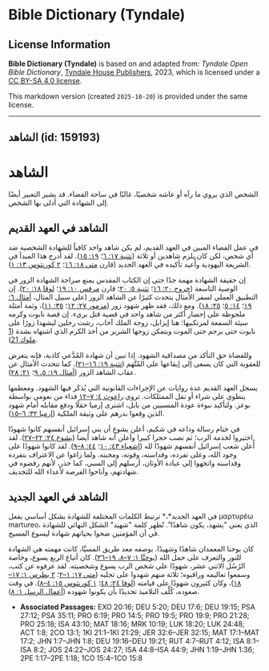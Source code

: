 # Bible Dictionary (Tyndale)

## License Information

**Bible Dictionary (Tyndale)** is based on and adapted from: _Tyndale Open Bible Dictionary_, [Tyndale House Publishers](https://tyndaleopenresources.com/), 2023, which is licensed under a [CC BY-SA 4.0 license](https://creativecommons.org/licenses/by-sa/4.0/legalcode.en).

This markdown version (created `2025-10-20`) is provided under the same license.



--------------------------------

## الشاهد (id: 159193)

الشاهد
======

الشخص الذي يروي ما رآه أو عاشه شخصيًا، غالبًا في ساحة القضاء. قد يشير التعبير أيضًا إلى الشهادة التي أدلى بها الشخص.

الشاهد في العهد القديم
----------------------

في عمل القضاء المبين في العهد القديم، لم يكن شاهد واحد كافياً للشهادة الشخصية ضد أي شخص، لكن كان يلزم شاهدين أو ثلاثة ([تثنية ١٧: ٦](https://ref.ly/Deut17:6)؛ [١٩: ١٥](https://ref.ly/Deut19:15)). لقد أُدرج هذا المبدأ في الشريعة اليهودية وأُعيد تأكيده في العهد الجديد (قارن [متى ١٨: ١٦](https://ref.ly/Matt18:16)؛ [٢ كورنثوس ١٣: ١](https://ref.ly/2Cor13:1)).

إن حقيقة الشهادة مهمة جدًا حتى إن الكتاب المقدس يمنع صراحة الشهادة الزور في الوصية التاسعة ([خروج ٢٠: ١٦](https://ref.ly/Exod20:16)؛ [تثنية ٥: ٢٠](https://ref.ly/Deut5:20)؛ قارن [مرقس ١٠: ١٩](https://ref.ly/Mark10:19)؛ [لوقا ١٨: ٢٠](https://ref.ly/Luke18:20)). إن التطبيق العملي لسفر الأمثال يتحدث كثيرًا عن الشاهد الزور (على سبيل المثال، [أمثال ٦: ١٩](https://ref.ly/Prov6:19)؛ [١٤: ٥](https://ref.ly/Prov14:5)؛ [٢٥: ١٨](https://ref.ly/Prov25:18)). ومع ذلك، فقد ظهر شهود زور ([مزمور ٢٧: ١٢](https://ref.ly/Ps27:12)؛ [٣٥: ١١](https://ref.ly/Ps35:11))، وثمة أمثلة ملحوظة على إحضار أكثر من شاهد واحد في قضية قتل بريء. إن قصة نابوت وكرمه سيئة السمعة لمرتكبيها؛ هنا إيزابل، زوجة الملك آخاب، رشت رجلين ليشهدا زورًا على نابوت حتى يرجم حتى الموت ويتمكن زوجها الشرير من أخذ الكرم الذي اشتهاه بشدة ([1 ملوك 21](https://ref.ly/1Kgs21:1-1Kgs21:29)).

وللقضاة حق التأكد من مصداقية الشهود. إذا تبين أن شهادة المُدَّعي كاذبة، فإنه يتعرض للعقوبة التي كان يسعى إلى إيقاعها على المُتَّهم ([تثنية ١٩: ١٦–٢١](https://ref.ly/Deut19:16-Deut19:21)). كما تتحدث الأمثال عن عقاب الشاهد الزور ([أمثال ١٩: ٥، ٩](https://ref.ly/Prov19:5)؛ [٢١: ٢٨](https://ref.ly/Prov21:28)).

يسجل العهد القديم عدة روايات عن الإجراءات القانونية التي يُذكَر فيها الشهود. ومعظمها ينطوي على شراء أو نقل الممتلكات. تروي [راعوث ٤: ٧–١٢](https://ref.ly/Ruth4:7-Ruth4:12) فداء من نعومي بواسطة بوعز. ولتأكيد نبوءة عودة المسبيين من بابل، اشترى إرميا حقلًا ودفع مقابله أمام شهود الذين وقعوا بدرهم على وثيقة الملكية ([إرميا ٣٢: ٦–١٥](https://ref.ly/Jer32:6-Jer32:15)).

في ختام رسالة وداعه في شكيم، أعلن يشوع أن بني إسرائيل أنفسهم كانوا شهودًا اختيروا لخدمة الرب؛ ثم نصب حجرا كبيرا وأعلن أنه شاهد أيضا ([يشوع ٢٤: ٢٢–٢٧](https://ref.ly/Josh24:22-Josh24:27)). لقد أُعلن شعب إسرائيل أنفسهم شهودًا لله ([إشعياء ٤٣: ١٠](https://ref.ly/Isa43:10)؛ [٤٤: ٨–٩](https://ref.ly/Isa44:8-Isa44:9)). لقد كانوا شهودًا على وجود الله، وعلى تفرده، وقداسته، وقوته، ومحبته. ولما زاغوا عن الاعتراف بتفرده وقداسته واتجهوا إلى عبادة الأوثان، أرسلهم إلى السبي، كما حذر، لأنهم رفضوه في شهادتهم، وأتاحوا الفرصة لأعداء الله للتجديف.

الشاهد في العهد الجديد
----------------------

في العهد الجديد*،* ترتبط الكلمات المختلفة للشهادة بشكل أساسي بفعل μαρτυρέω martureo، الذي يعني "يشهد، يكون شاهدًا". تُظهِر كلمة "شهيد" الشكل النهائي للشهادة في أن المؤمنين ضحوا بحياتهم شهادة ليسوع المسيح.

كان يوحنا المعمدان شاهدًا وشهيدًا. بوصفه معد طريق المسيَّا، كانت مهمته هي الشهادة للنور والتعرف على حمل الله ([يوحنَّا ١: ٧–٨، ١٩–٣٦](https://ref.ly/John1:7-John1:8)). كان أتباع الربع يسوع، وخاصة الرُسُل الاثني عشر، شهودًا على شخص الرب يسوع وشخصيته. لقد عرفوه عن كثب، وسمعوا تعاليمه وراقبوه؛ ثلاثة منهم شهدوا على تجليه ([متى ١٧: ١–٢](https://ref.ly/Matt17:1-Matt17:2)؛ [٢ بطرس ١: ١٧–١٨](https://ref.ly/2Pet1:17-2Pet1:18))، وكان كثيرون شهودًا على قيامته ([لوقا ٢٤: ٤٨](https://ref.ly/Luke24:48)؛ [١ كورنثوس ١٥: ٤–٨](https://ref.ly/1Cor15:4-1Cor15:8)). في وقت صعوده، كُلِّف التلاميذ تحديدًا بأن يكونوا شهوده ([أعمال الرسل ١: ٨](https://ref.ly/Acts1:8)).

* **Associated Passages:** EXO 20:16; DEU 5:20; DEU 17:6; DEU 19:15; PSA 27:12; PSA 35:11; PRO 6:19; PRO 14:5; PRO 19:5; PRO 19:9; PRO 21:28; PRO 25:18; ISA 43:10; MAT 18:16; MRK 10:19; LUK 18:20; LUK 24:48; ACT 1:8; 2CO 13:1; 1KI 21:1–1KI 21:29; JER 32:6–JER 32:15; MAT 17:1–MAT 17:2; JHN 1:7–JHN 1:8; DEU 19:16–DEU 19:21; RUT 4:7–RUT 4:12; ISA 8:1–ISA 8:2; JOS 24:22–JOS 24:27; ISA 44:8–ISA 44:9; JHN 1:19–JHN 1:36; 2PE 1:17–2PE 1:18; 1CO 15:4–1CO 15:8

